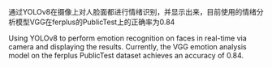 通过YOLOv8在摄像上对人脸面都进行情绪识别，并显示出来，目前使用的情绪分析模型VGG在ferplus的PublicTest上的正确率为0.84


Using YOLOv8 to perform emotion recognition on faces in real-time via camera and displaying the results. Currently, the VGG emotion analysis model on the ferplus PublicTest dataset achieves an accuracy of 0.84.
